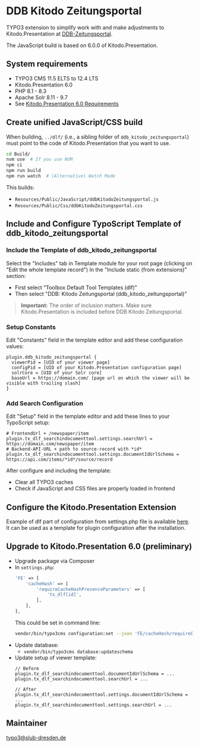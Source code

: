 # DDB Kitodo Zeitungsportal

TYPO3 extension to simplify work with and make adjustments to Kitodo.Presentation at [DDB-Zeitungsportal](https://www.deutsche-digitale-bibliothek.de/newspaper/).

The JavaScript build is based on 6.0.0 of Kitodo.Presentation.

## System requirements

* TYPO3 CMS 11.5 ELTS to 12.4 LTS
* Kitodo.Presentation 6.0
* PHP 8.1 - 8.3
* Apache Solr 8.11 - 9.7
* See [Kitodo.Presentation 6.0 Requirements](https://github.com/kitodo/kitodo-presentation/tree/6.0)

## Create unified JavaScript/CSS build

When building, `../dlf/` (i.e., a sibling folder of `ddb_kitodo_zeitungsportal`) must point to the code of Kitodo.Presentation that you want to use.

```bash
cd Build/
nvm use  # If you use NVM
npm ci
npm run build
npm run watch  # (Alternative) Watch Mode
```

This builds:
- `Resources/Public/JavaScript/ddbKitodoZeitungsportal.js`
- `Resources/Public/Css/ddbKitodoZeitungsportal.css`

## Include and Configure TypoScript Template of ddb_kitodo_zeitungsportal

### Include the Template of ddb_kitodo_zeitungsportal

Select the "Includes" tab in Template module for your root page (clicking on "Edit the whole template record")
In the "Include static (from extensions)" section:
  - First select "Toolbox Default Tool Templates (dlf)"
  - Then select "DDB: Kitodo Zeitungsportal (ddb_kitodo_zeitungsportal)"

> **Important:** The order of inclusion matters. Make sure Kitodo.Presentation is included before DDB Kitodo Zeitungsportal.

### Setup Constants

Edit "Constants" field in the template editor and add these configuration values:
```typoscript
plugin.ddb_kitodo_zeitungsportal {
  viewerPid = [UID of your viewer page]
  configPid = [UID of your Kitodo.Presentation configuration page]
  solrCore = [UID of your Solr core]
  baseUrl = https://domain.com/ [page url on which the viewer will be visible with trailing slash]
}
```

### Add Search Configuration
Edit "Setup" field in the template editor and add these lines to your TypoScript setup:
```typoscript
# FrontendUrl + /newspaper/item
plugin.tx_dlf_searchindocumenttool.settings.searchUrl = https://domain.com/newspaper/item
# Backend-API-URL + path to source-record with *id*
plugin.tx_dlf_searchindocumenttool.settings.documentIdUrlSchema = https://api.com/items/*id*/source/record
```


After configure and including the template:
- Clear all TYPO3 caches
- Check if JavaScript and CSS files are properly loaded in frontend

## Configure the Kitodo.Presentation Extension

Example of dlf part of configuration from settings.php file is available [here](Documentation/settings.md). It can be used as a template for plugin configuration after the installation.

## Upgrade to Kitodo.Presentation 6.0 (preliminary)

- Upgrade package via Composer
- In `settings.php`:
  ```php
  'FE' => [
      'cacheHash' => [
          'requireCacheHashPresenceParameters' => [
              'tx_dlf[id]',
          ],
      ],
  ],
  ```
  This could be set in command line:
  ```bash
  vendor/bin/typo3cms configuration:set --json 'FE/cacheHash/requireCacheHashPresenceParameters' '["tx_dlf[id]"]'
  ```
- Update database:
  - `vendor/bin/typo3cms database:updateschema`
- Update setup of viewer template:
  ```typoscript
  // Before
  plugin.tx_dlf_searchindocumenttool.documentIdUrlSchema = ...
  plugin.tx_dlf_searchindocumenttool.searchUrl = ...

  // After
  plugin.tx_dlf_searchindocumenttool.settings.documentIdUrlSchema = ...
  plugin.tx_dlf_searchindocumenttool.settings.searchUrl = ...
  ```

## Maintainer
typo3@slub-dresden.de
